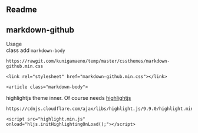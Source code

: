 Readme
-----
## markdown-github 
Usage   
class add `markdown-body`
```
https://rawgit.com/kunigamaeno/temp/master/cssthemes/markdown-github.min.css
```
```
<link rel="stylesheet" href="markdown-github.min.css"></link>
```
``` 
<article class="markdown-body">
```
highlightjs theme inner. Of course needs [highlightjs](https://highlightjs.org/usage/)   
```
https://cdnjs.cloudflare.com/ajax/libs/highlight.js/9.9.0/highlight.min.js
```
```
<script src="highlight.min.js" onload="hljs.initHighlightingOnLoad();"></script>
```

